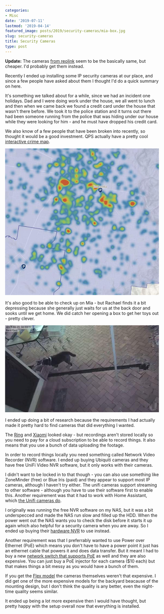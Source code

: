 ```yaml
---
categories:
- Misc
date: '2019-07-11'
lastmod: '2019-04-14'
featured_image: posts/2019/security-cameras/mia-box.jpg
slug: security-cameras
title: Security Cameras
type: post
---
```


**Update:**  The cameras [from reolink](https://store.reolink.com/au/poe-ip-cameras/) seem to be the basically same, but cheaper. I'd probably get them instead.

Recently I ended up installing some IP security cameras at our place, and since a few people have asked about them I thought I'd do a quick summary on here.

It's something we talked about for a while, since we had an incident one holidays. Dad and I were doing work under the house, we all went to lunch and then when we came back we found a credit card under the house that wasn't there before. We took it to the police station and it turns out there had been someone running from the police that was hiding under our house while they were looking for him - and he must have dropped his credit card.

We also know of a few people that have been broken into recently, so thought it would be a good investment. QPS actually have a pretty cool [interactive crime map](https://www.police.qld.gov.au/forms/crimestatsdesktop.asp).

!["Crime Map"](crime-heatmap.jpg "Toowoomba Crime Map")

It's also good to be able to check up on Mia - but Rachael finds it a bit depressing because she generally just waits for us at the back door and sooks until we get home. We did catch her opening a box to get her toys out - pretty clever.

!["Mia up to mischief"](mia-box.jpg "Mia up to mischief")

I ended up doing a bit of research because the requirements I had actually made it pretty hard to find cameras that did everything I wanted.

The [Ring](https://au-en.ring.com/pages/security-cameras) and [Xiaomi](https://www.xiaomistore.pk/yi-outdoor-security-camera.html) looked okay - but recordings aren't stored locally so you need to pay for a cloud subscription to be able to record things. It also means that you use a bunch of data uploading the footage.

In order to record things locally you need something called Network Video Recorder (NVR) software. I ended up buying Ubiquiti cameras and they have free UniFi Video NVR software, but it only works with their cameras.

I didn't want to be locked in to that though - you can also use something like ZoneMinder (free) or Blue Iris (paid) and they appear to support most IP cameras, although I haven't try either. The unifi cameras support streaming to other software - although you have to use their software first to enable this. Another requirement was that it had to work with Home Assistant, which [the Unifi cameras do](https://www.home-assistant.io/components/uvc/).

I originally was running the free NVR software on my NAS, but it was a bit underspecced and made the NAS run slow and filled up the HDD. When the power went out the NAS wants you to check the disk before it starts it up again which also helpful for a security camera when you are away. So I ended up buying their [hardware NVR](https://www.umart.com.au/Ubiquiti-UniFi-NVR-2TB-Network-Video-Recorder_44608G.html) to use instead.

Another requirement was that I preferrably wanted to use Power over Ethernet (PoE) which means you don't have to have a power point it just has an ethernet cable that powers it and does data transfer. But it meant I had to buy a new [network switch that supports PoE](https://www.umart.com.au/Ubiquiti-UniFi-PoE-Switch-8-port-150W---UAP-IW-compatible_38538G.html) as well and they are also expensive. You can just buy a PoE injector for each camera ($10 each) but that makes things a bit messy as you would have a bunch of them.

If you get the [Flex model](https://www.umart.com.au/Ubiquiti-UVC-G3-FLEX-UniFi-Video-Camera_44406G.html) the cameras themselves weren't that expensive. I did get one of the more expensive models for the backyard beacause of the mounting design, but I don't think the quality is any better, even the night-time quality seems similar.

It ended up being a lot more expensive then I would have thought, but pretty happy with the setup overall now that everything is installed.